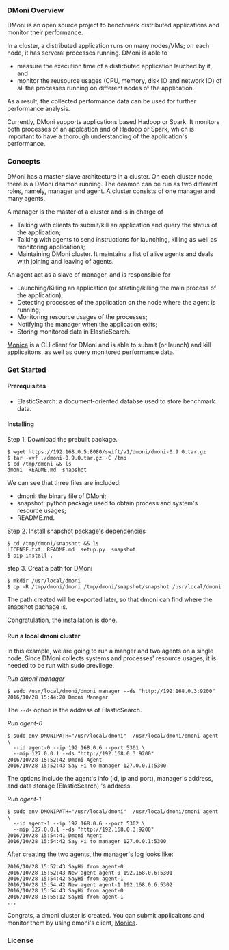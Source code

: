 ### DMoni Overview

DMoni is an open source project to benchmark distributed applications and monitor
their performance.

In a cluster, a distributed application runs on many nodes/VMs; on each
node, it has serveral processes running. DMoni is able to
* measure the execution time of a distirbuted application lauched by it, and 
* monitor the reusource usages (CPU, memory, disk IO and network IO) of all the
processes running on different nodes of the application.

As a result, the collected performance data can be used for further performance analysis.

Currently, DMoni supports applications based Hadoop or Spark. It monitors both
processes of an applcation and of Hadoop or Spark, which is important
to have a thorough understanding of the application's performance.

### Concepts

DMoni has a master-slave architecture in a cluster. On each cluster node, there 
is a DMoni deamon running. The deamon can be run as two different roles, namely,
manager and agent. A cluster consists of one manager and many agents.

A manager is the master of a cluster and is in charge of
* Talking with clients to submit/kill an application and query the status of the application;
* Talking with agents to send instructions for launching, killing as well as monitoring applications;
* Maintaining DMoni cluster. It maintains a list of alive agents and deals with joining
and leaving of agents.

An agent act as a slave of manager, and is responsible for
* Launching/Killing an application (or starting/killing the main process of the application);
* Detecting processes of the application on the node where the agent is running;
* Monitoring resource usages of the processes;
* Notifying the manager when the application exits;
* Storing monitored data in ElasticSearch.

[Monica](https://gadget.ncsl.nist.gov:8081/lizhong/monica) is a CLI client for 
DMoni and is able to submit (or launch) and kill applicaitons, as well as query 
monitored performance data.

### Get Started

#### Prerequisites

* ElasticSearch: a document-oriented databse used to store benchmark data.

#### Installing

Step 1. Download the prebuilt package.
```
$ wget https://192.168.0.5:8080/swift/v1/dmoni/dmoni-0.9.0.tar.gz 
$ tar -xvf ./dmoni-0.9.0.tar.gz -C /tmp
$ cd /tmp/dmoni && ls
dmoni  README.md  snapshot
```
We can see that three files are included:
* dmoni: the binary file of DMoni;
* snapshot: python package used to obtain process and system's resource usages;
* README.md.

Step 2. Install snapshot package's dependencies

```
$ cd /tmp/dmoni/snapshot && ls 
LICENSE.txt  README.md  setup.py  snapshot
$ pip install .
```

step 3. Creat a path for DMoni

```
$ mkdir /usr/local/dmoni
$ cp -R /tmp/dmoni/dmoni /tmp/dmoni/snapshot/snapshot /usr/local/dmoni
```
The path created will be exported later, so that dmoni can find where the
snapshot pachage is.

Congratulation, the installation is done.

#### Run a local dmoni cluster

In this example, we are going to run a manger and two agents on a single node.
Since DMoni collects systems and processes' resource usages, it is needed to be
run with sudo previlege.

*Run dmoni manager*
```
$ sudo /usr/local/dmoni/dmoni manager --ds "http://192.168.0.3:9200"
2016/10/28 15:44:20 Dmoni Manager
```
The ```--ds``` option is the address of ElasticSearch.

*Run agent-0*
```
$ sudo env DMONIPATH="/usr/local/dmoni"  /usr/local/dmoni/dmoni agent \
  --id agent-0 --ip 192.168.0.6 --port 5301 \
  --mip 127.0.0.1 --ds "http://192.168.0.3:9200" 
2016/10/28 15:52:42 Dmoni Agent
2016/10/28 15:52:43 Say Hi to manager 127.0.0.1:5300
```
The options include the agent's info (id, ip and port), manager's address,
and data storage (ElasticSearch) 's address.

*Run agent-1*
```
$ sudo env DMONIPATH="/usr/local/dmoni"  /usr/local/dmoni/dmoni agent \
  --id agent-1 --ip 192.168.0.6 --port 5302 \
  --mip 127.0.0.1 --ds "http://192.168.0.3:9200" 
2016/10/28 15:54:41 Dmoni Agent
2016/10/28 15:54:42 Say Hi to manager 127.0.0.1:5300
```

After creating the two agents, the manager's log looks like:
```
2016/10/28 15:52:43 SayHi from agent-0
2016/10/28 15:52:43 New agent agent-0 192.168.0.6:5301
2016/10/28 15:54:42 SayHi from agent-1
2016/10/28 15:54:42 New agent agent-1 192.168.0.6:5302
2016/10/28 15:54:43 SayHi from agent-0
2016/10/28 15:55:12 SayHi from agent-1
...
```

Congrats, a dmoni cluster is created. You can submit applicaitons and
monitor them by using dmoni's client, [Monica](https://gadget.ncsl.nist.gov:8081/lizhong/monica).

### License

